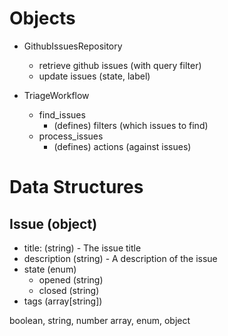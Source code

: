 # Objects

- GithubIssuesRepository
  - retrieve github issues (with query filter)
  - update issues (state, label)

- TriageWorkflow
    - find_issues
        - (defines) filters (which issues to find)
    - process_issues
        - (defines) actions (against issues)


# Data Structures

## Issue (object)
+ title: (string) - The issue title
+ description (string) - A description of the issue
+ state (enum)
    - opened (string)
    - closed (string)
+ tags (array[string])


boolean, string, number
array, enum, object

